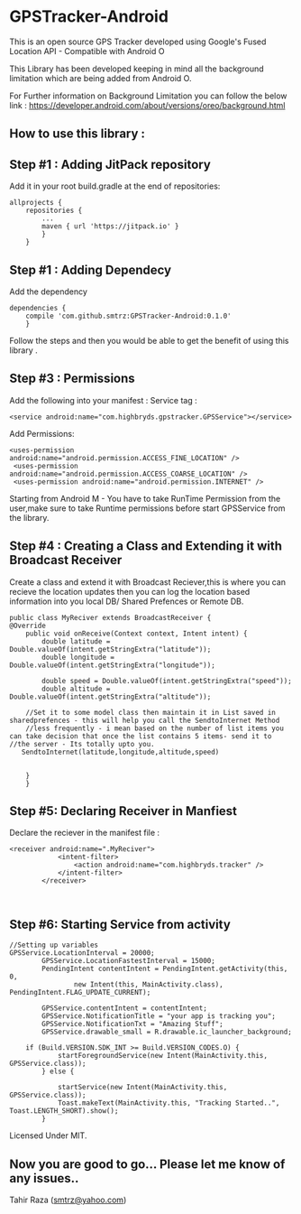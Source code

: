 # GPSTracker-Android
This is an open source GPS Tracker developed using Google's Fused Location API - Compatible with Android O

This Library has been developed keeping in mind all the background limitation which are being added from Android O.

For Further information on Background Limitation you can follow the below link :
https://developer.android.com/about/versions/oreo/background.html

How to use this library :
------------------------
Step #1 : Adding JitPack repository
--------

Add it in your root build.gradle at the end of repositories:
```
allprojects {
	repositories {
		...
		maven { url 'https://jitpack.io' }
		}
	}
```
Step #1 : Adding Dependecy
-------

Add the dependency
```
dependencies {
	compile 'com.github.smtrz:GPSTracker-Android:0.1.0'
	}
```
Follow the steps and then you would be able to get the benefit of using this library .

Step #3 : Permissions
--------
Add the following into your manifest :
Service tag :
```
<service android:name="com.highbryds.gpstracker.GPSService"></service>
```
Add Permissions:
```
<uses-permission android:name="android.permission.ACCESS_FINE_LOCATION" />
 <uses-permission android:name="android.permission.ACCESS_COARSE_LOCATION" />
 <uses-permission android:name="android.permission.INTERNET" />
```

Starting from Android M  - You have to take RunTime Permission from the user,make sure to take Runtime permissions before start GPSService from the library.

Step #4 : Creating a Class and Extending it with Broadcast Receiver
--------
Create a class and extend it with Broadcast Reciever,this is where you can recieve the location updates then you can log the location based information into you local DB/ Shared Prefences or Remote DB.

```
public class MyReciver extends BroadcastReceiver {
@Override
    public void onReceive(Context context, Intent intent) {
        double latitude = Double.valueOf(intent.getStringExtra("latitude"));
        double longitude = Double.valueOf(intent.getStringExtra("longitude"));
        
        double speed = Double.valueOf(intent.getStringExtra("speed"));
        double altitude = Double.valueOf(intent.getStringExtra("altitude"));
        
    //Set it to some model class then maintain it in List saved in  sharedprefences - this will help you call the SendtoInternet Method
    //less frequently - i mean based on the number of list items you can take decision that once the list contains 5 items- send it to //the server - Its totally upto you.
   SendtoInternet(latitude,longitude,altitude,speed)
         
    
    }
    }
   ``` 

Step #5: Declaring Receiver in Manfiest
-------
Declare the reciever in the manifest file :
```
<receiver android:name=".MyReciver">
            <intent-filter>
                <action android:name="com.highbryds.tracker" />
            </intent-filter>
        </receiver>
        
        
```
Step #6: Starting Service from activity
-------
```
//Setting up variables
GPSService.LocationInterval = 20000;
        GPSService.LocationFastestInterval = 15000;
        PendingIntent contentIntent = PendingIntent.getActivity(this, 0,
                new Intent(this, MainActivity.class), PendingIntent.FLAG_UPDATE_CURRENT);

        GPSService.contentIntent = contentIntent;
        GPSService.NotificationTitle = "your app is tracking you";
        GPSService.NotificationTxt = "Amazing Stuff";
        GPSService.drawable_small = R.drawable.ic_launcher_background;
        
	if (Build.VERSION.SDK_INT >= Build.VERSION_CODES.O) {
            startForegroundService(new Intent(MainActivity.this, GPSService.class));
        } else {

            startService(new Intent(MainActivity.this, GPSService.class));
            Toast.makeText(MainActivity.this, "Tracking Started..", Toast.LENGTH_SHORT).show();
        }

```
Licensed Under MIT.

Now you are good to go...
Please let me know of any issues..
--
Tahir Raza
(smtrz@yahoo.com)

